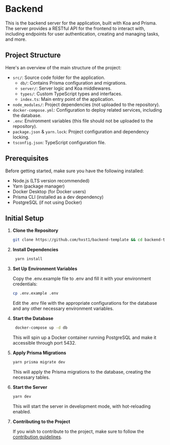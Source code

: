 # Backend

This is the backend server for the application, built with Koa and Prisma. The server provides a RESTful API for the frontend to interact with, including endpoints for user authentication, creating and managing tasks, and more.

## Project Structure

Here's an overview of the main structure of the project:

- `src/`: Source code folder for the application.
    - `db/`: Contains Prisma configuration and migrations.
    - `server/`: Server logic and Koa middlewares.
    - `types/`: Custom TypeScript types and interfaces.
    - `index.ts`: Main entry point of the application.
- `node_modules/`: Project dependencies (not uploaded to the repository).
- `docker-compose.yml`: Configuration to deploy related services, including the database.
- `.env`: Environment variables (this file should not be uploaded to the repository).
- `package.json` & `yarn.lock`: Project configuration and dependency locking.
- `tsconfig.json`: TypeScript configuration file.

## Prerequisites

Before getting started, make sure you have the following installed:

- Node.js (LTS version recommended)
- Yarn (package manager)
- Docker Desktop (for Docker users)
- Prisma CLI (installed as a dev dependency)
- PostgreSQL (if not using Docker)

## Initial Setup

1. **Clone the Repository**

   ```sh
   git clone https://github.com/hxst1/backend-template && cd backend-template
   ```
   
2. **Install Dependencies**

   ```sh
    yarn install
    ```
   
3. **Set Up Environment Variables**

    Copy the .env.example file to .env and fill it with your environment credentials:
    
    ```sh
    cp .env.example .env
    ```
    
    Edit the .env file with the appropriate configurations for the database and any other necessary environment variables.

4. **Start the Database**

    ```sh
     docker-compose up -d db
    ```
    
     This will spin up a Docker container running PostgreSQL and make it accessible through port 5432.

5. **Apply Prisma Migrations**

    ```sh
    yarn prisma migrate dev
    ```
    
    This will apply the Prisma migrations to the database, creating the necessary tables.

6. **Start the Server**

    ```sh
    yarn dev
    ```
   
    This will start the server in development mode, with hot-reloading enabled.

7. **Contributing to the Project**

    If you wish to contribute to the project, make sure to follow the [contribution guidelines](CONTRIBUTING.md).
